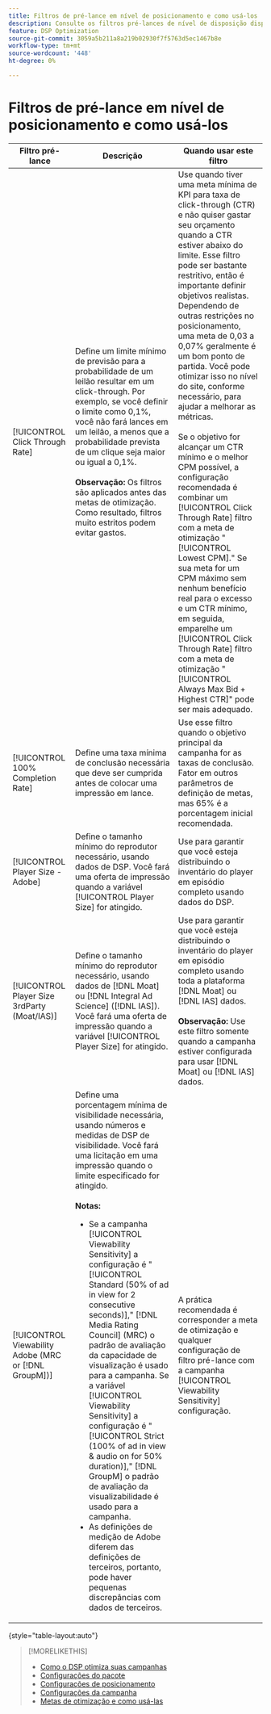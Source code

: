 ```yaml
---
title: Filtros de pré-lance em nível de posicionamento e como usá-los
description: Consulte os filtros pré-lances de nível de disposição disponíveis e veja como usá-los.
feature: DSP Optimization
source-git-commit: 3059a5b211a8a219b02930f7f5763d5ec1467b8e
workflow-type: tm+mt
source-wordcount: '448'
ht-degree: 0%

---
```


# Filtros de pré-lance em nível de posicionamento e como usá-los

| Filtro pré-lance | Descrição | Quando usar este filtro |
| ---------------| ----------- | ---------------------- |
| [!UICONTROL Click Through Rate] | Define um limite mínimo de previsão para a probabilidade de um leilão resultar em um click-through. Por exemplo, se você definir o limite como 0,1%, você não fará lances em um leilão, a menos que a probabilidade prevista de um clique seja maior ou igual a 0,1%.<br><br><b>Observação:</b> Os filtros são aplicados antes das metas de otimização. Como resultado, filtros muito estritos podem evitar gastos. | Use quando tiver uma meta mínima de KPI para taxa de click-through (CTR) e não quiser gastar seu orçamento quando a CTR estiver abaixo do limite. Esse filtro pode ser bastante restritivo, então é importante definir objetivos realistas. Dependendo de outras restrições no posicionamento, uma meta de 0,03 a 0,07% geralmente é um bom ponto de partida. Você pode otimizar isso no nível do site, conforme necessário, para ajudar a melhorar as métricas.<br><br>Se o objetivo for alcançar um CTR mínimo e o melhor CPM possível, a configuração recomendada é combinar um [!UICONTROL Click Through Rate] filtro com a meta de otimização &quot;[!UICONTROL Lowest CPM].&quot; Se sua meta for um CPM máximo sem nenhum benefício real para o excesso e um CTR mínimo, em seguida, emparelhe um [!UICONTROL Click Through Rate] filtro com a meta de otimização &quot;[!UICONTROL Always Max Bid + Highest CTR]&quot; pode ser mais adequado. |
| [!UICONTROL 100% Completion Rate] | Define uma taxa mínima de conclusão necessária que deve ser cumprida antes de colocar uma impressão em lance. | Use esse filtro quando o objetivo principal da campanha for as taxas de conclusão. Fator em outros parâmetros de definição de metas, mas 65% é a porcentagem inicial recomendada. |
| [!UICONTROL Player Size - Adobe] | Define o tamanho mínimo do reprodutor necessário, usando dados de DSP. Você fará uma oferta de impressão quando a variável [!UICONTROL Player Size] for atingido. | Use para garantir que você esteja distribuindo o inventário do player em episódio completo usando dados do DSP. |
| [!UICONTROL Player Size 3rdParty (Moat/IAS)] | Define o tamanho mínimo do reprodutor necessário, usando dados de [!DNL Moat] ou [!DNL Integral Ad Science] ([!DNL IAS]). Você fará uma oferta de impressão quando a variável [!UICONTROL Player Size] for atingido. | Use para garantir que você esteja distribuindo o inventário do player em episódio completo usando toda a plataforma [!DNL Moat] ou [!DNL IAS] dados.<br><br><b>Observação:</b> Use este filtro somente quando a campanha estiver configurada para usar [!DNL Moat] ou [!DNL IAS] dados. |
| [!UICONTROL Viewability Adobe (MRC or [!DNL GroupM])] | Define uma porcentagem mínima de visibilidade necessária, usando números e medidas de DSP de visibilidade. Você fará uma licitação em uma impressão quando o limite especificado for atingido.<br><br><b>Notas:</b><ul><li>Se a campanha [!UICONTROL Viewability Sensitivity] a configuração é &quot;[!UICONTROL Standard (50% of ad in view for 2 consecutive seconds)],&quot; [!DNL Media Rating Council] (MRC) o padrão de avaliação da capacidade de visualização é usado para a campanha. Se a variável [!UICONTROL Viewability Sensitivity] a configuração é &quot;[!UICONTROL Strict (100% of ad in view & audio on for 50% duration)],&quot; [!DNL GroupM] o padrão de avaliação da visualizabilidade é usado para a campanha.</li><li>As definições de medição de Adobe diferem das definições de terceiros, portanto, pode haver pequenas discrepâncias com dados de terceiros.</li></ul> | A prática recomendada é corresponder a meta de otimização e qualquer configuração de filtro pré-lance com a campanha [!UICONTROL Viewability Sensitivity] configuração. |

{style=&quot;table-layout:auto&quot;}

>[!MORELIKETHIS]
>
>* [Como o DSP otimiza suas campanhas](optimization-how-dsp-optimizes-campaigns.md)
>* [Configurações do pacote](/help/dsp/campaign-management/packages/package-settings.md)
>* [Configurações de posicionamento](/help/dsp/campaign-management/placements/placement-settings.md)
>* [Configurações da campanha](/help/dsp/campaign-management/campaigns/campaign-settings.md)
>* [Metas de otimização e como usá-las](optimization-goals.md)

